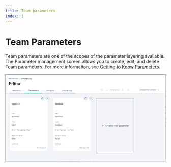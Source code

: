 ```yaml
---
title: Team parameters
index: 1
---
```


# Team Parameters

Team parameters are one of the scopes of the parameter layering available. The Parameter management screen allows you to create, edit, and delete Team parameters. For more information, see [Getting to Know Parameters](/docs/boomerang-flow/getting-to-know/parameters).

![Team Tasks in Workflow Editor](./assets/img/flow-team-params.png)
